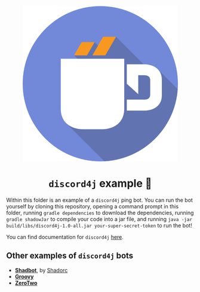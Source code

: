<!-- markdownlint-disable -->
<div align="center">
<img src="../../assets/libraries/discord4j.png">
<br>
<h1><code>discord4j</code> example 🤖</h1>
</div>

Within this folder is an example of a `discord4j` ping bot. You can run the bot yourself by cloning this repository, opening a command prompt in this folder, running `gradle dependencies` to download the dependencies, running `gradle shadowJar` to compile your code into a jar file, and running `java -jar build/libs/discord4j-1.0-all.jar your-super-secret-token` to run the bot!

You can find documentation for `discord4j` [here](https://github.com/Discord4J/Discord4J/wiki).

## Other examples of `discord4j` bots

<ul>
<li><strong><a href="https://github.com/Shadorc/Shadbot">Shadbot</a></strong>, by <a href="hhttps://github.com/Shadorc">Shadorc</a></li>
<li><strong><a href="https://groovy.bot/">Groovy</a></strong></li>
<li><strong><a href="https://zerotwo.bot/">ZeroTwo</a></strong></li>
</ul>
